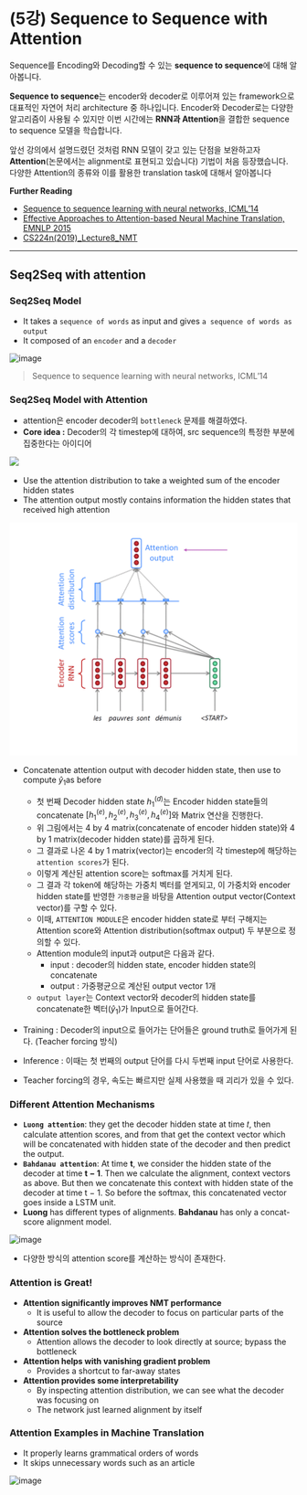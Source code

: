 # (5강) Sequence to Sequence with Attention

Sequence를 Encoding와 Decoding할 수 있는 **sequence to sequence**에 대해 알아봅니다.

**Sequence to sequence**는 encoder와 decoder로 이루어져 있는 framework으로 대표적인 자연어 처리 architecture 중 하나입니다. Encoder와 Decoder로는 다양한 알고리즘이 사용될 수 있지만 이번 시간에는 **RNN과 Attention**을 결합한 sequence to sequence 모델을 학습합니다.

앞선 강의에서 설명드렸던 것처럼 RNN 모델이 갖고 있는 단점을 보완하고자 **Attention**(논문에서는 alignment로 표현되고 있습니다) 기법이 처음 등장했습니다. 다양한 Attention의 종류와 이를 활용한 translation task에 대해서 알아봅니다

**Further Reading**

- [Sequence to sequence learning with neural networks, ICML’14](https://arxiv.org/abs/1409.3215)
- [Effective Approaches to Attention-based Neural Machine Translation, EMNLP 2015](https://arxiv.org/abs/1508.04025)
- [CS224n(2019)_Lecture8_NMT](https://web.stanford.edu/class/cs224n/slides/cs224n-2019-lecture08-nmt.pdf)

---

## Seq2Seq with attention

### Seq2Seq Model

- It takes a `sequence of words` as input and gives `a sequence of words as output`
- It composed of an `encoder` and a `decoder`

![image](https://user-images.githubusercontent.com/38639633/108185462-aafd1580-714f-11eb-9311-cf58203c8b6a.png)

> Sequence to sequence learning with neural networks, ICML’14



### Seq2Seq Model with Attention

- attention은 encoder decoder의 `bottleneck` 문제를 해결하였다.
- **Core idea :** Decoder의 각 timestep에 대하여, src sequence의 특정한 부분에 집중한다는 아이디어

![](https://3.bp.blogspot.com/-3Pbj_dvt0Vo/V-qe-Nl6P5I/AAAAAAAABQc/z0_6WtVWtvARtMk0i9_AtLeyyGyV6AI4wCLcB/s1600/nmt-model-fast.gif)

- Use the attention distribution to take a weighted sum of the encoder hidden states
- The attention output mostly contains information the hidden states that received high attention

![attention](../../assets/img/boostcamp/attention.gif)

- Concatenate attention output with decoder hidden state, then use to compute $\hat{y}_1$as before
	- 첫 번째 Decoder hidden state $h_1^{(d)}$는 Encoder hidden state들의 concatenate $[h_1^{(e)},h_2^{(e)},h_3^{(e)},h_4^{(e)}]$와 Matrix 연산을 진행한다.
	- 위 그림에서는  4 by 4 matrix(concatenate of encoder hidden state)와 4 by 1 matrix(decoder hidden state)를 곱하게 된다. 
	- 그 결과로 나온 4 by 1 matrix(vector)는 encoder의 각 timestep에 해당하는 `attention scores`가 된다. 
	- 이렇게 계산된 attention score는 softmax를 거치게 된다. 
	-  그 결과 각 token에 해당하는 가중치 벡터를 얻게되고, 이 가중치와 encoder hidden state를 반영한 `가중평균`을 바탕을 Attention output vector(Context vector)를 구할 수 있다. 
	- 이때, `ATTENTION MODULE`은 encoder hidden state로 부터 구해지는 Attention score와 Attention distribution(softmax output) 두 부분으로 정의할 수 있다.
	- Attention module의 input과 output은 다음과 같다. 
		- input : decoder의 hidden state, encoder hidden state의 concatenate
		- output : 가중평균으로 계산된 output vector 1개
	- `output layer`는 Context vector와 decoder의 hidden state를 concatenate한 벡터($\hat{y}_1$)가 Input으로 들어간다. 

- Training : Decoder의 input으로 들어가는 단어들은 ground truth로 들어가게 된다. (Teacher forcing 방식)
- Inference : 이때는 첫 번째의 output 단어를 다시 두번째 input 단어로 사용한다. 
- Teacher forcing의 경우, 속도는 빠르지만 실제 사용했을 때 괴리가 있을 수 있다. 



### Different Attention Mechanisms

- **`Luong attention`**: they get the decoder hidden state at time 𝑡, then calculate attention scores, and from that get the context vector which will be concatenated with hidden state of the decoder and then predict the output. 
- **`Bahdanau attention`**: At time **t**, we consider the hidden state of the decoder at time **t − 1**. Then we calculate the alignment, context vectors as above. But then we concatenate this context with hidden state of the decoder at time t − 1. So before the softmax, this concatenated vector goes inside a LSTM unit. 
- **Luong** has different types of alignments. **Bahdanau** has only a concat-score alignment model.

![image](https://user-images.githubusercontent.com/38639633/108210628-23270380-716f-11eb-8ce9-6bfedc98ca07.png)

- 다양한 방식의 attention score를 계산하는 방식이 존재한다. 



### Attention is Great!

- **Attention significantly improves NMT performance**
	- It is useful to allow the decoder to focus on particular parts of the source
- **Attention solves the bottleneck problem**
	- Attention allows the decoder to look directly at source; bypass the bottleneck
- **Attention helps with vanishing gradient problem**
	- Provides a shortcut to far-away states
- **Attention provides some interpretability**
	- By inspecting attention distribution, we can see what the decoder was focusing on
	- The network just learned alignment by itself



### Attention Examples in Machine Translation

- It properly learns grammatical orders of words
- It skips unnecessary words such as an article

![image](https://user-images.githubusercontent.com/38639633/108213315-38516180-7172-11eb-9635-cc7d93a84b46.png)

